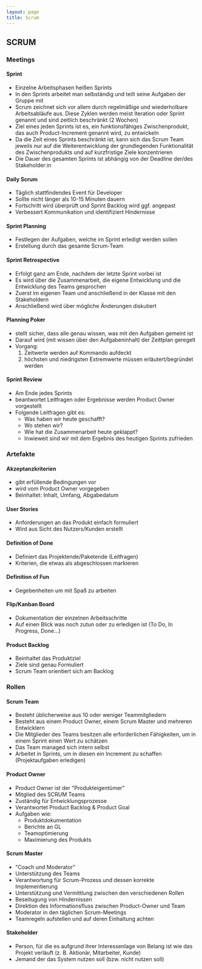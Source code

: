 ```yaml
---
layout: page
title: Scrum
---
```


## SCRUM

### Meetings

#### Sprint

- Einzelne Arbeitsphasen heißen Sprints
- In den Sprints arbeitet man selbständig und teilt seine Aufgaben der Gruppe mit
- Scrum zeichnet sich vor allem durch regelmäßige und wiederholbare Arbeitsabläufe aus. Diese Zyklen werden meist Iteration oder Sprint genannt und sind zeitlich beschränkt (2 Wochen)
- Ziel eines jeden Sprints ist es, ein funktionsfähiges Zwischenprodukt, das auch Product-Increment genannt wird, zu entwickeln
- Da die Zeit eines Sprints beschränkt ist, kann sich das Scrum Team jeweils nur auf die Weiterentwicklung der grundlegenden Funktionalität des Zwischenprodukts  und auf kurzfristige Ziele konzentrieren
- Die Dauer des gesamten Sprints ist abhängig von der Deadline der/des Stakeholder:in

#### Daily Scrum

- Täglich stattfindendes Event für Developer
- Sollte nicht länger als 10-15 Minuten dauern
- Fortschritt wird überprüft und Sprint Backlog wird ggf. angepast
- Verbessert Kommunikation und identifiziert Hindernisse

#### Sprint Planning

- Festlegen der Aufgaben, welche im Sprint erledigt werden sollen
- Erstellung durch das gesamte Scrum-Team

#### Sprint Retrospective

- Erfolgt ganz am Ende, nachdem der letzte Sprint vorbei ist
- Es wird über die Zusammenarbeit, die eigene Entwicklung und die Entwicklung des Teams gesprochen
- Zuerst im eigenen Team und anschließend in der Klasse mit den Stakeholdern
- Anschließend wird über mögliche Änderungen diskutiert

#### Planning Poker

- stellt sicher, dass alle genau wissen, was mit den Aufgaben gemeint ist
- Darauf wird (mit wissen über den Aufgabeninhalt) der Zeittplan geregelt
- Vorgang:
  1. Zeitwerte werden auf Kommando aufdeckt
  2. höchsten und niedrigsten Extremwerte müssen erläutert/begründet werden

#### Sprint Review

- Am Ende jedes Sprints
- beantwortet Leitfragen oder Ergebnisse werden Product Owner vorgestellt
- Folgende Leitfragen gibt es:
  - Was haben wir heute geschafft?
  - Wo stehen wir?
  - Wie hat die Zusammenarbeit heute geklappt?
  - Inwieweit sind wir mit dem Ergebnis des heutigen Sprints zufrieden

### Artefakte

#### Akzeptanzkriterien

- gibt erfüllende Bedingungen vor
- wird vom Product Owner vorgegeben
- Beinhaltet: Inhalt, Umfang, Abgabedatum

#### User Stories

- Anforderungen an das Produkt einfach formuliert
- Wird aus Sicht des Nutzers/Kunden erstellt

#### Definition of Done

- Definiert das Projektende/Paketende (Leitfragen)
- Kriterien, die etwas als abgeschlossen markieren

#### Definition of Fun

- Gegebenheiten um mit Spaß zu arbeiten

#### Flip/Kanban Board

- Dokumentation der einzelnen Arbeitsschritte
- Auf einen Blick was noch zutun oder zu erledigen ist (To Do, In Progress, Done...)

#### Product Backlog

- Beinhaltet das Produktziel
- Ziele sind genau Formuliert
- Scrum Team orientiert sich am Backlog

### Rollen

#### Scrum Team

- Besteht üblicherweise aus 10 oder weniger Teammitgliedern
- Besteht aus einem Product Owner, einem Scrum Master und mehreren Entwicklern
- Die Mitglieder des Teams besitzen alle erforderlichen Fähigkeiten, um in einem Sprint einen Wert zu schätzen
- Das Team managed sich intern selbst
- Arbeitet in Sprints, um in diesen ein Increment zu schaffen (Projektaufgaben erledigen)

#### Product Owner

- Product Owner ist der "Produkteigentümer"
- Mitglied des SCRUM Teams
- Zuständig für Entwicklungsprozesse
- Verantwortet Product Backlog & Product Goal
- Aufgaben wie:
  - Produktdokumentation
  - Berichte an GL
  - Teamoptimierung
  - Maximierung des Produkts

#### Scrum Master

- "Coach und Moderator"
- Unterstützung des Teams
- Verantwortung für Scrum-Prozess und dessen korrekte Implementierung
- Unterstützung und Vermittlung zwischen den verschiedenen Rollen
- Beseitugung von Hindernissen
- Direktion des Informationsfluss zwischen Product-Owner und Team
- Moderator in den täglichen Scrum-Meetings
- Teamregeln aufstellen und auf deren Einhaltung achten

#### Stakeholder

- Person, für die es aufgrund ihrer Interessenlage von Belang ist wie das Projekt verläuft (z. B. Aktionär, Mitarbeiter, Kunde)
- Jemand der das System nutzen soll (bzw. nicht nutzen soll)
